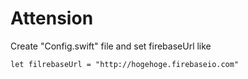 # Attension

Create "Config.swift" file and set firebaseUrl like

```
let filrebaseUrl = "http://hogehoge.firebaseio.com"
```


